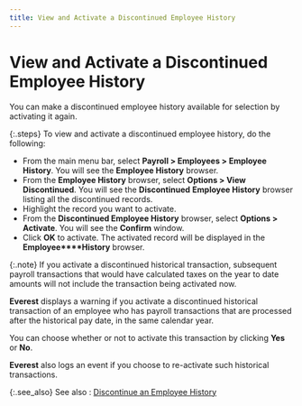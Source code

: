 ```yaml
---
title: View and Activate a Discontinued Employee History
---
```


# View and Activate a Discontinued Employee History


You can make a discontinued employee history available for selection  by activating it again.


{:.steps}
To view and activate a discontinued employee  history, do the following:

- From the main  menu bar, select **Payroll &gt; Employees 
 &gt; Employee History**. You will see the **Employee 
 History** browser.
- From the **Employee History** browser, select **Options &gt; View Discontinued**. You  will see the **Discontinued** **Employee History** browser listing all  the discontinued records.
- Highlight the  record you want to activate.
- From the **Discontinued Employee History** browser,  select **Options &gt; Activate**.  You will see the **Confirm** window.
- Click **OK** to activate. The activated record  will be displayed in the **Employee****History** browser.



{:.note}
If you activate a discontinued historical  transaction, subsequent payroll transactions that would have calculated  taxes on the year to date amounts will not include the transaction being  activated now.


**Everest**  displays a warning if you activate a discontinued historical transaction  of an employee who has payroll transactions that are processed after the  historical pay date, in the same calendar year.


You can choose whether or not to activate  this transaction by clicking **Yes**  or **No**.


**Everest**  also logs an event if you choose to re-activate such historical transactions.


{:.see_also}
See also
: [Discontinue  an Employee History]({{site.prl_baseurl}}/misc/discontinuing_an_employee_history.html)
